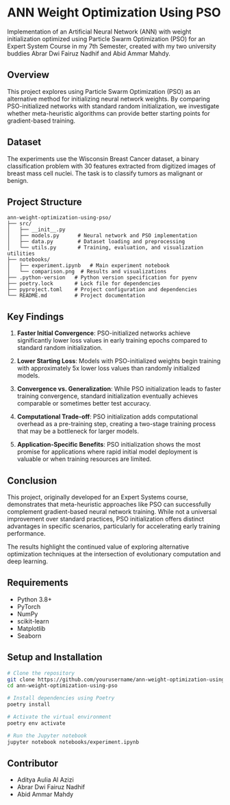 # ANN Weight Optimization Using PSO

Implementation of an Artificial Neural Network (ANN) with weight initialization optimized using Particle Swarm Optimization (PSO) for an Expert System Course in my 7th Semester, created with my two university buddies Abrar Dwi Fairuz Nadhif and Abid Ammar Mahdy.

## Overview

This project explores using Particle Swarm Optimization (PSO) as an alternative method for initializing neural network weights. By comparing PSO-initialized networks with standard random initialization, we investigate whether meta-heuristic algorithms can provide better starting points for gradient-based training.

## Dataset

The experiments use the Wisconsin Breast Cancer dataset, a binary classification problem with 30 features extracted from digitized images of breast mass cell nuclei. The task is to classify tumors as malignant or benign.

## Project Structure

```
ann-weight-optimization-using-pso/
├── src/
│   ├── __init__.py
│   ├── models.py      # Neural network and PSO implementation
│   ├── data.py        # Dataset loading and preprocessing
│   └── utils.py       # Training, evaluation, and visualization utilities
├── notebooks/
│   ├── experiment.ipynb   # Main experiment notebook
│   └── comparison.png  # Results and visualizations
├── .python-version   # Python version specification for pyenv
├── poetry.lock       # Lock file for dependencies
├── pyproject.toml    # Project configuration and dependencies
└── README.md         # Project documentation
```

## Key Findings

1. **Faster Initial Convergence**: PSO-initialized networks achieve significantly lower loss values in early training epochs compared to standard random initialization.

2. **Lower Starting Loss**: Models with PSO-initialized weights begin training with approximately 5x lower loss values than randomly initialized models.

3. **Convergence vs. Generalization**: While PSO initialization leads to faster training convergence, standard initialization eventually achieves comparable or sometimes better test accuracy.

4. **Computational Trade-off**: PSO initialization adds computational overhead as a pre-training step, creating a two-stage training process that may be a bottleneck for larger models.

5. **Application-Specific Benefits**: PSO initialization shows the most promise for applications where rapid initial model deployment is valuable or when training resources are limited.

## Conclusion

This project, originally developed for an Expert Systems course, demonstrates that meta-heuristic approaches like PSO can successfully complement gradient-based neural network training. While not a universal improvement over standard practices, PSO initialization offers distinct advantages in specific scenarios, particularly for accelerating early training performance.

The results highlight the continued value of exploring alternative optimization techniques at the intersection of evolutionary computation and deep learning.

## Requirements

- Python 3.8+
- PyTorch
- NumPy
- scikit-learn
- Matplotlib
- Seaborn

## Setup and Installation

```bash
# Clone the repository
git clone https://github.com/yourusername/ann-weight-optimization-using-pso.git
cd ann-weight-optimization-using-pso

# Install dependencies using Poetry
poetry install

# Activate the virtual environment
poetry env activate

# Run the Jupyter notebook
jupyter notebook notebooks/experiment.ipynb
```

## Contributor

- Aditya Aulia Al Azizi
- Abrar Dwi Fairuz Nadhif
- Abid Ammar Mahdy
